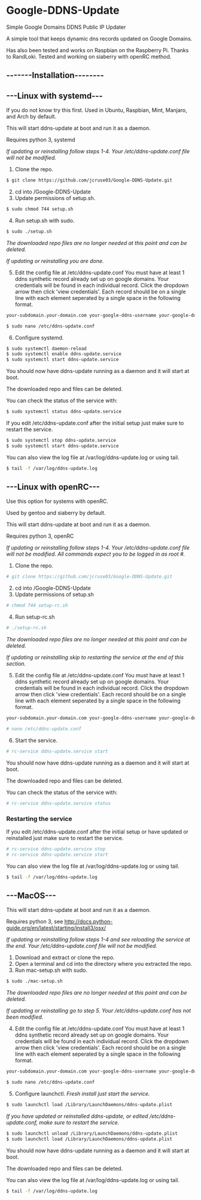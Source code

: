 # Google-DDNS-Update
Simple Google Domains DDNS Public IP Updater

A simple tool that keeps dynamic dns records updated
on Google Domains.

Has also been tested and works on Raspbian on the Raspberry Pi. Thanks to RandLoki.
Tested and working on siaberry with openRC method.

## -------Installation--------

## ---Linux with systemd---

If you do not know try this first.
Used in Ubuntu, Raspbian, Mint, Manjaro, and Arch by default.

This will start ddns-update at boot and run it as a daemon.

Requires python 3, systemd

*If updating or reinstalling follow steps 1-4. Your /etc/ddns-update.conf file will not be modified.*
1. Clone the repo.
```bash
$ git clone https://github.com/jcruse03/Google-DDNS-Update.git
```
2. cd into /Google-DDNS-Update
3. Update permissions of setup.sh.
```bash
$ sudo chmod 744 setup.sh
```
4. Run setup.sh with sudo.
```bash
$ sudo ./setup.sh
```
*The downloaded repo files are no longer needed at this point and can be deleted.*

*If updating or reinstalling you are done.*

5. Edit the config file at /etc/ddns-update.conf
  You must have at least 1 ddns synthetic record already set up on google domains. 
  Your credentials will be found in each individual record. Click the dropdown arrow then click 'view credentials'.
  Each record should be on a single line with each element seperated by a single space in the following format.
```bash
your-subdomain.your-domain.com your-google-ddns-username your-google-ddns-password
```  
```bash
$ sudo nano /etc/ddns-update.conf
```
6. Configure systemd.
```bash
$ sudo systemctl daemon-reload
$ sudo systemctl enable ddns-update.service
$ sudo systemctl start ddns-update.service
```

You should now have ddns-update running as a daemon and it will start at boot.

The downloaded repo and files can be deleted.

You can check the status of the service with:
```bash
$ sudo systemctl status ddns-update.service
```

If you edit /etc/ddns-update.conf after the initial setup just make sure to restart the service.
```bash
$ sudo systemctl stop ddns-update.service
$ sudo systemctl start ddns-update.service
```

You can also view the log file at /var/log/ddns-update.log or using tail.
```bash
$ tail -f /var/log/ddns-update.log
```


## ---Linux with openRC---

Use this option for systems with openRC.

Used by gentoo and siaberry by default.

This will start ddns-update at boot and run it as a daemon.

Requires python 3, openRC

*If updating or reinstalling follow steps 1-4. Your /etc/ddns-update.conf file will not be modified.*
*All commands expect you to be logged in as root #.*
1. Clone the repo.
```bash
# git clone https://github.com/jcruse03/Google-DDNS-Update.git
```
2. cd into /Google-DDNS-Update
3. Update permissions of setup.sh
```bash
# chmod 744 setup-rc.sh
```
4. Run setup-rc.sh
```bash
# ./setup-rc.sh
```
*The downloaded repo files are no longer needed at this point and can be deleted.*

*If updating or reinstalling skip to restarting the service at the end of this section.*

5. Edit the config file at /etc/ddns-update.conf
  You must have at least 1 ddns synthetic record already set up on google domains. 
  Your credentials will be found in each individual record. Click the dropdown arrow then click 'view credentials'.
  Each record should be on a single line with each element seperated by a single space in the following format.
```bash
your-subdomain.your-domain.com your-google-ddns-username your-google-ddns-password
```  
```bash
# nano /etc/ddns-update.conf
```
6. Start the service.
```bash
# rc-service ddns-update.service start
```

You should now have ddns-update running as a daemon and it will start at boot.

The downloaded repo and files can be deleted.

You can check the status of the service with:
```bash
# rc-service ddns-update.service status
```
### Restarting the service
If you edit /etc/ddns-update.conf after the initial setup or have updated or reinstalled just make sure to restart the service.
```bash
# rc-service ddns-update.service stop
# rc-service ddns-update.service start
```

You can also view the log file at /var/log/ddns-update.log or using tail.
```bash
$ tail -f /var/log/ddns-update.log
```



## ---MacOS---

This will start ddns-update at boot and run it as a daemon.

Requires python 3, see http://docs.python-guide.org/en/latest/starting/install3/osx/

*If updating or reinstalling follow steps 1-4 and see reloading the service at the end. Your /etc/ddns-update.conf file will not be modified.*
1. Download and extract or clone the repo.
2. Open a terminal and cd into the directory where you extracted the repo.
3. Run mac-setup.sh with sudo.
```bash
$ sudo ./mac-setup.sh
```
*The downloaded repo files are no longer needed at this point and can be deleted.*

*If updating or reinstalling go to step 5. Your /etc/ddns-update.conf has not been modified.*

4. Edit the config file at /etc/ddns-update.conf
  You must have at least 1 ddns synthetic record already set up on google domains. 
  Your credentials will be found in each individual record. Click the dropdown arrow then click 'view credentials'.
  Each record should be on a single line with each element seperated by a single space in the following format.
```bash
your-subdomain.your-domain.com your-google-ddns-username your-google-ddns-password
```  
```bash
$ sudo nano /etc/ddns-update.conf
```
5. Configure launchctl.
*Fresh install just start the service.*
```bash
$ sudo launchctl load /Library/LaunchDaemons/ddns-update.plist
```

*If you have updated or reinstalled ddns-update, or edited /etc/ddns-update.conf, make sure to restart the service.*
```bash
$ sudo launchctl unload /Library/LaunchDaemons/ddns-update.plist
$ sudo launchctl load /Library/LaunchDaemons/ddns-update.plist
```

You should now have ddns-update running as a daemon and it will start at boot.

The downloaded repo and files can be deleted.

You can also view the log file at /var/log/ddns-update.log or using tail.
```bash
$ tail -f /var/log/ddns-update.log
```

